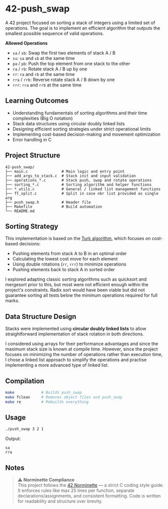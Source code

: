 # 42-push_swap

A 42 project focused on sorting a stack of integers using a limited set of operations. The goal is to implement an efficient algorithm that outputs the smallest possible sequence of valid operations.

**Allowed Operations**
- `sa` / `sb`: Swap the first two elements of stack A / B
- `ss`: `sa` and `sb` at the same time
- `pa` / `pb`: Push the top element from one stack to the other
- `ra` / `rb`: Rotate stack A / B up by one
- `rr`: `ra` and `rb` at the same time
- `rra` / `rrb`: Reverse rotate stack A / B down by one
- `rrr`: `rra` and `rrb` at the same time

## Learning Outcomes

- Understanding fundamentals of sorting algorithms and their time complexities (Big O notation)
- Stack data structures using circular doubly linked lists
- Designing efficient sorting strategies under strict operational limits
- Implementing cost-based decision-making and movement optimization
- Error handling in C

## Project Structure

```
42-push_swap/
├── main.c               # Main logic and entry point
├── add_args_to_stack.c  # Stack init and input validation
├── operations_*.c       # Stack push, swap and rotate operations
├── sorting_*.c          # Sorting algorithm and helper functions
├── *_utils.c            # General / linked list management functions
├── ft_split.c           # Split in case nbr list provided as single arg
├── push_swap.h          # Header file
├── Makefile             # Build automation
└── README.md
```

## Sorting Strategy

This implementation is based on the [Turk algorithm](https://github.com/alx-sch/push_swap?tab=readme-ov-file), which focuses on cost-based decisions:

- Pushing elements from stack A to B in an optimal order
- Calculating the lowest cost move for each element
- Using double rotations (`rr`, `rrr`) to minimize operations
- Pushing elements back to stack A in sorted order

I explored adapting classic sorting algorithms such as quicksort and mergesort prior to this, but most were not efficient enough within the project's constraints. Radix sort would have been viable but did not guarantee sorting all tests below the minimum operations required for full marks.

## Data Structure Design

Stacks were implemented using **circular doubly linked lists** to allow straightforward implementation of stack rotation in both directions.

I considered using arrays for their performance advantages and since the maximum stack size is known at compile time. However, since the project focuses on minimizing the number of operations rather than execution time, I chose a linked list approach to simplify the operations and practise implementing a more advanced type of linked list.

## Compilation

```bash
make            # Builds push_swap
make fclean     # Removes object files and push_swap
make re         # Rebuilds everything
```

## Usage

```bash
./push_swap 3 2 1
```

Output:
```
sa
rra
```

## Notes

> ⚠️ **Norminette Compliance**  
> This project follows the [42 Norminette](https://github.com/42School/norminette) — a strict C coding style guide. It enforces rules like max 25 lines per function, separate declarations/assignments, and consistent formatting. Code is written for readability and structure over brevity.
